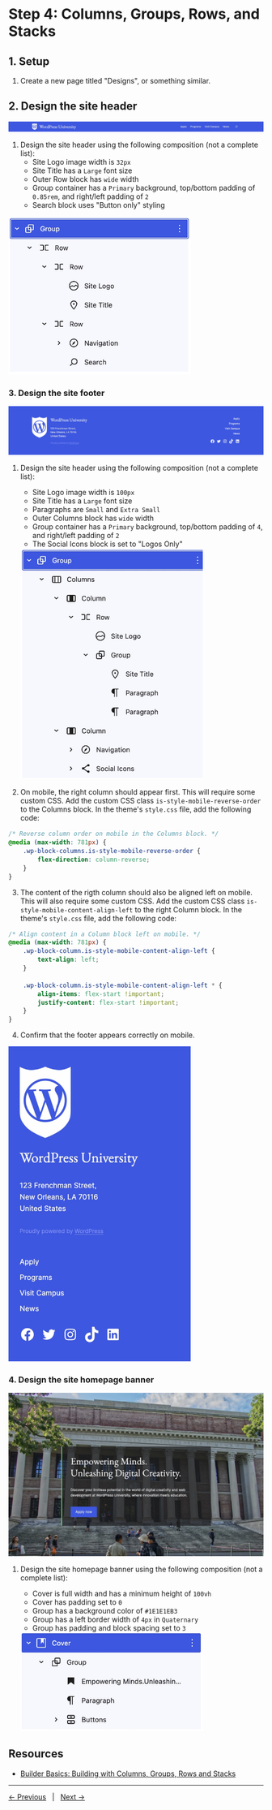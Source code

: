# Step 4: Columns, Groups, Rows, and Stacks 

## 1. Setup
1. Create a new page titled "Designs", or something similar.

## 2. Design the site header
![img](/steps/step-4/screenshots/site-header.jpg)

1. Design the site header using the following composition (not a complete list):
	- Site Logo image width is `32px`
	- Site Title has a `Large` font size
	- Outer Row block has `wide` width
	- Group container has a `Primary` background, top/bottom padding of `0.85rem`, and right/left padding of `2`
	- Search block uses "Button only" styling

<img src="screenshots/site-header-composition.jpg" width="360">

### 3. Design the site footer
![img](/steps/step-4/screenshots/site-footer.jpg)

1. Design the site header using the following composition (not a complete list):
	- Site Logo image width is `100px`
	- Site Title has a `Large` font size
	- Paragraphs are `Small` and `Extra Small`
	- Outer Columns block has `wide` width
	- Group container has a `Primary` background, top/bottom padding of `4`, and right/left padding of `2`
	- The Social Icons block is set to "Logos Only"

	<img src="screenshots/site-footer-composition.jpg" width="360">
2. On mobile, the right column should appear first. This will require some custom CSS. Add the custom CSS class `is-style-mobile-reverse-order` to the Columns block. In the theme's `style.css` file, add the following code: 
```css
/* Reverse column order on mobile in the Columns block. */
@media (max-width: 781px) {
    .wp-block-columns.is-style-mobile-reverse-order {
        flex-direction: column-reverse;
    }
}
```
3. The content of the rigth column should also be aligned left on mobile. This will also require some custom CSS. Add the custom CSS class `is-style-mobile-content-align-left` to the right Column block. In the theme's `style.css` file, add the following code:
```css
/* Align content in a Column block left on mobile. */
@media (max-width: 781px) {
    .wp-block-column.is-style-mobile-content-align-left {
        text-align: left;
    }

    .wp-block-column.is-style-mobile-content-align-left * {
        align-items: flex-start !important;
        justify-content: flex-start !important;
    }
}
```
4. Confirm that the footer appears correctly on mobile. 

<img src="screenshots/site-footer-mobile.jpg" width="360">

### 4. Design the site homepage banner

![img](/steps/step-4/screenshots/site-banner.jpg)

1. Design the site homepage banner using the following composition (not a complete list):
	- Cover is full width and has a minimum height of `100vh`
	- Cover has padding set to `0`
	- Group has a background color of `#1E1E1EB3`
	- Group has a left border width of `4px` in `Quaternary`
	- Group has padding and block spacing set to `3` 

	<img src="screenshots/site-banner-composition.jpg" width="360">

## Resources
- [Builder Basics: Building with Columns, Groups, Rows and Stacks](https://wordpress.tv/2022/12/02/builder-basics-building-with-columns-groups-rows-and-stacks/)

---
[← Previous](/steps/step-3/readme.md) &nbsp;&nbsp;|&nbsp;&nbsp; [Next →](/steps/step-5/readme.md)


